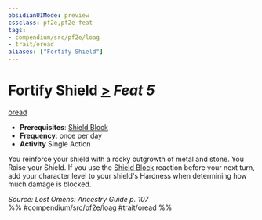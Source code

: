 ```yaml
---
obsidianUIMode: preview
cssclass: pf2e,pf2e-feat
tags:
- compendium/src/pf2e/loag
- trait/oread
aliases: ["Fortify Shield"]
---
```

# Fortify Shield  [>](rules/core-rulebook/chapter-9-playing-the-game.md#Actions "Single Action") *Feat 5*  
[oread](rules/traits/oread-b2.md "Oread Ancestry & Heritage Trait")  

- **Prerequisites**: [Shield Block](compendium/feats/shield-block.md)
- **Frequency**: once per day
- **Activity** Single Action

You reinforce your shield with a rocky outgrowth of metal and stone. You Raise your Shield. If you use the [Shield Block](compendium/feats/shield-block.md) reaction before your next turn, add your character level to your shield's Hardness when determining how much damage is blocked.

*Source: Lost Omens: Ancestry Guide p. 107*  
%% #compendium/src/pf2e/loag #trait/oread %%